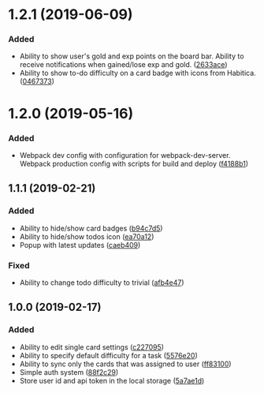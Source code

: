 # 1.2.1 (2019-06-09)

### Added

- Ability to show user's gold and exp points on the board bar. Ability to receive notifications when gained/lose exp and gold. ([2633ace](https://github.com/alexktzk/trello-habitica/commit/2633ace))
- Ability to show to-do difficulty on a card badge with icons from Habitica. ([0467373](https://github.com/alexktzk/trello-habitica/commit/0467373))

# 1.2.0 (2019-05-16)

### Added

- Webpack dev config with configuration for webpack-dev-server. Webpack production config with scripts for build and deploy ([f4188b1](https://github.com/alexktzk/trello-habitica/commit/f4188b1))

## 1.1.1 (2019-02-21)

### Added

- Ability to hide/show card badges ([b94c7d5](https://github.com/alexktzk/trello-habitica/commit/b94c7d5))
- Ability to hide/show todos icon ([ea70a12](https://github.com/alexktzk/trello-habitica/commit/ea70a12))
- Popup with latest updates ([caeb409](https://github.com/alexktzk/trello-habitica/commit/caeb409))

### Fixed

- Ability to change todo difficulty to trivial ([afb4e47](https://github.com/alexktzk/trello-habitica/commit/afb4e47))

## 1.0.0 (2019-02-17)

### Added

- Ability to edit single card settings ([c227095](https://github.com/alexktzk/trello-habitica/commit/c227095))
- Ability to specify default difficulty for a task ([5576e20](https://github.com/alexktzk/trello-habitica/commit/5576e20))
- Ability to sync only the cards that was assigned to user ([ff83100](https://github.com/alexktzk/trello-habitica/commit/ff83100))
- Simple auth system ([88f2c29](https://github.com/alexktzk/trello-habitica/commit/88f2c29))
- Store user id and api token in the local storage ([5a7ae1d](https://github.com/alexktzk/trello-habitica/commit/5a7ae1d))
